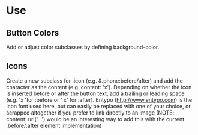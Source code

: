 # Use

## Button Colors
Add or adjust color subclasses by defining background-color.

## Icons
Create a new subclass for .icon (e.g. &.phone:before/after) and add the character as the content (e.g. content: 'x'). Depending on whether the icon is inserted before or after the button text, add a trailing or leading space (e.g. 'x 'for :before or ' x' for :after). Entypo (http://www.entypo.com) is the icon font used here, but can easily be replaced with one of your choice, or scrapped altogether if you prefer to link directly to an image (NOTE: content: url('...') would be an interesting way to add this with the current :before/:after element implementation)
